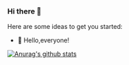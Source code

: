 ### Hi there 👋

Here are some ideas to get you started:

- 🔭  Hello,everyone!


[![Anurag's github stats](https://github-readme-stats.vercel.app/api?username=weichaozhan&hide=contribs,prs,issues&hide_title=true&include_all_commits=true&count_private=true&show_icons=true&line_height=2)](https://github.com/anuraghazra/github-readme-stats)
